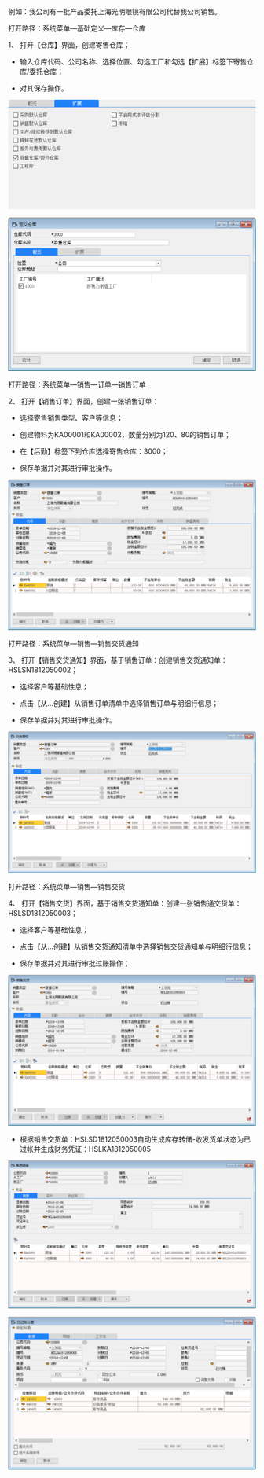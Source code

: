 例如：我公司有一批产品委托上海光明眼镜有限公司代替我公司销售。

打开路径：系统菜单—基础定义—库存—仓库

1、 打开【仓库】界面，创建寄售仓库；

- 输入仓库代码、公司名称、选择位置、勾选工厂和勾选【扩展】标签下寄售仓库/委托仓库；

- 对其保存操作。

![img](images/yw2.3.1.png) 

![img](images/yw2.3.2.png) 

打开路径：系统菜单—销售—订单—销售订单

2、 打开【销售订单】界面，创建一张销售订单：

- 选择寄售销售类型、客户等信息；

- 创建物料为KA00001和KA00002，数量分别为120、80的销售订单；

- 在【后勤】标签下到仓库选择寄售仓库：3000；

- 保存单据并对其进行审批操作。

![img](images/yw2.3.3.png) 

打开路径：系统菜单—销售—销售交货通知

3、 打开【销售交货通知】界面，基于销售订单：创建销售交货通知单：HSLSN1812050002；

- 选择客户等基础性息；

- 点击【从…创建】从销售订单清单中选择销售订单与明细行信息；

- 保存单据并对其进行审批操作。

![img](images/yw2.3.4.png) 

打开路径：系统菜单—销售—销售交货

4、 打开【销售交货】界面，基于销售交货通知单：创建一张销售通交货单：HSLSD1812050003；

- 选择客户等基础性息；

- 点击【从…创建】从销售交货通知清单中选择销售交货通知单与明细行信息；

- 保存单据并对其进行审批过账操作；

![img](images/yw2.3.5.png) 

- 根据销售交货单：HSLSD1812050003自动生成库存转储-收发货单状态为已过帐并生成财务凭证：HSLKA1812050005

![img](images/yw2.3.6.png) 

![img](images/yw2.3.7.png)